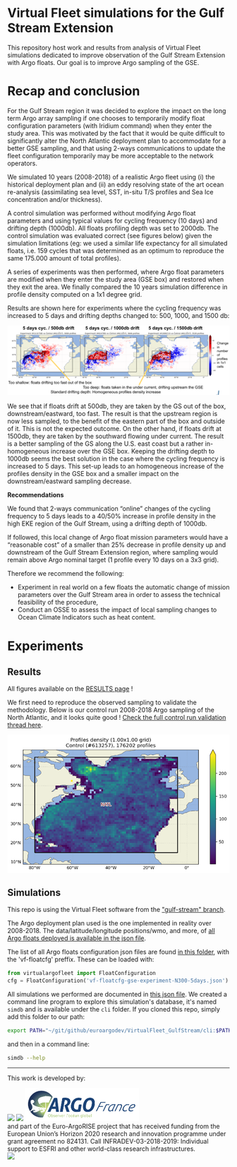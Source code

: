 # Virtual Fleet simulations for the Gulf Stream Extension

This repository host work and results from analysis of Virtual Fleet simulations dedicated to improve observation of the Gulf Stream Extension with Argo floats. Our goal is to improve Argo sampling of the GSE. 


# Recap and conclusion 

For the Gulf Stream region it was decided to explore the impact on the long term Argo array sampling if one chooses to temporarily modify float configuration parameters (with Iridium command) when they enter the study area. This was motivated by the fact that it would be quite difficult to significantly alter the North Atlantic deployment plan to accommodate for a better GSE sampling, and that using 2-ways communications to update the fleet configuration temporarily may be more acceptable to the network operators.

We simulated 10 years (2008-2018) of a realistic Argo fleet using (i) the historical deployment plan and (ii) an eddy resolving state of the art ocean re-analysis (assimilating sea level, SST, in-situ T/S profiles and Sea Ice concentration and/or thickness).

A control simulation was performed without modifying Argo float parameters and using typical values for cycling frequency (10 days) and drifting depth (1000db). All floats profiling depth was set to 2000db. The control simulation was evaluated correct (see figures below) given the simulation limitations (eg: we used a similar life expectancy for all simulated floats, i.e. 159 cycles that was determined as an optimum to reproduce the same 175.000 amount of total profiles).

A series of experiments was then performed, where Argo float parameters are modified when they enter the study area (GSE box) and restored when they exit the area.
We finally compared the 10 years simulation difference in profile density computed on a 1x1 degree grid.

Results are shown here for experiments where the cycling frequency was increased to 5 days and drifting depths changed to: 500, 1000, and 1500 db:

![](https://raw.githubusercontent.com/euroargodev/VirtualFleet_GulfStream/main/img/synthesis.png)

We see that if floats drift at 500db, they are taken by the GS out of the box, downstream/eastward, too fast. The result is that the upstream region is now less sampled, to the benefit of the eastern part of the box and outside of it. This is not the expected outcome.
On the other hand, if floats drift at 1500db, they are taken by the southward flowing under current. The result is a better sampling of the GS along the U.S. east coast but a rather in-homogeneous increase over the GSE box.
Keeping the drifting depth to 1000db seems the best solution in the case where the cycling frequency is increased to 5 days. This set-up leads to an homogeneous increase of the profiles density in the GSE box and a smaller impact on the downstream/eastward sampling decrease.

**Recommendations**

We found that 2-ways communication “online” changes of the cycling frequency to 5 days leads to a 40/50% increase in profile density in the high EKE region of the Gulf Stream, using a drifting depth of 1000db.

If followed, this local change of Argo float mission parameters would have a “reasonable cost” of a smaller than 25% decrease in profile density up and downstream of the Gulf Stream Extension region, where sampling would remain above Argo nominal target (1 profile every 10 days on a 3x3 grid).

Therefore we recommend the following:
- Experiment in real world on a few floats the automatic change of mission parameters over the Gulf Stream area in order to assess the technical feasibility of the procedure, 
- Conduct an OSSE to assess the impact of local sampling changes to Ocean Climate Indicators such as heat content.


# Experiments

## Results

All figures available on the [RESULTS page](RESULTS.md) !

We first need to reproduce the observed sampling to validate the methodology. Below is our control run 2008-2018 Argo sampling of the North Atlantic, and it looks quite good ! [Check the full control run validation thread here](https://github.com/euroargodev/boundary_currents/discussions/11).

![](https://raw.githubusercontent.com/euroargodev/VirtualFleet_GulfStream/main/img/Simulation-Profile-Density-N159-Control-(%23613257).png)


## Simulations
This repo is using the Virtual Fleet software from the ["gulf-stream" branch](https://github.com/euroargodev/VirtualFleet/tree/gulf-stream).

The Argo deployment plan used is the one implemented in reality over 2008-2018. The data/latitude/longitude positions/wmo, and more, of [all Argo floats deployed is available in the json file](https://raw.githubusercontent.com/euroargodev/VirtualFleet_GulfStream/main/data/2008-2018-Deployment-Plan.json).  

The list of all Argo floats configuration json files are found [in this folder](https://github.com/euroargodev/VirtualFleet_GulfStream/tree/main/data), with the 'vf-floatcfg' preffix. These can be loaded with:
```python
from virtualargofleet import FloatConfiguration
cfg = FloatConfiguration('vf-floatcfg-gse-experiment-N300-5days.json')
```

All simulations we performed are documented in [this json file](https://raw.githubusercontent.com/euroargodev/VirtualFleet_GulfStream/main/data/simulations_db.json).
We created a command line program to explore this simulation's database, it's named ``simdb`` and is available under the ``cli`` folder. If you cloned this repo, simply add this folder to our path:
```bash
export PATH="~/git/github/euroargodev/VirtualFleet_GulfStream/cli:$PATH"
```
and then in a command line:
```bash
simdb --help
```


***
This work is developed by:
<div>
<img src="https://www.umr-lops.fr/var/storage/images/_aliases/logo_main/medias-ifremer/medias-lops/logos/logo-lops-2/1459683-4-fre-FR/Logo-LOPS-2.png" height="75">
<a href="https://wwz.ifremer.fr"><img src="https://user-images.githubusercontent.com/59824937/146353099-bcd2bd4e-d310-4807-aee2-9cf24075f0c3.jpg" height="75"></a>
<img src="https://github.com/euroargodev/euroargodev.github.io/raw/master/img/logo/ArgoFrance-logo_banner-color.png" height="75">
</div>
and part of the Euro-ArgoRISE project that has received funding from the European Union’s Horizon 2020 research and innovation programme under grant agreement no 824131. Call INFRADEV-03-2018-2019: Individual support to ESFRI and other world-class research infrastructures.
<div>
<a href="https://www.euro-argo.eu/EU-Projects/Euro-Argo-RISE-2019-2022">
<img src="https://user-images.githubusercontent.com/59824937/146353317-56b3e70e-aed9-40e0-9212-3393d2e0ddd9.png" height="100">
</a>
</div>
